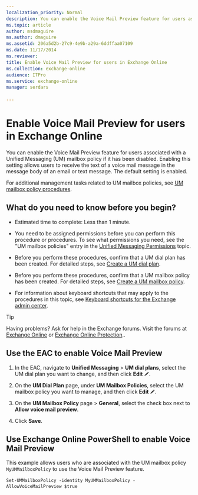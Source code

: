 ```yaml
---
localization_priority: Normal
description: You can enable the Voice Mail Preview feature for users associated with a Unified Messaging (UM) mailbox policy if it has been disabled. Enabling this setting allows users to receive the text of a voice mail message in the message body of an email or text message. The default setting is enabled.
ms.topic: article
author: msdmaguire
ms.author: dmaguire
ms.assetid: 206a5d2b-27c9-4e9b-a29a-6ddffaa07109
ms.date: 11/17/2014
ms.reviewer: 
title: Enable Voice Mail Preview for users in Exchange Online
ms.collection: exchange-online
audience: ITPro
ms.service: exchange-online
manager: serdars

---
```


# Enable Voice Mail Preview for users in Exchange Online

You can enable the Voice Mail Preview feature for users associated with a Unified Messaging (UM) mailbox policy if it has been disabled. Enabling this setting allows users to receive the text of a voice mail message in the message body of an email or text message. The default setting is enabled.

For additional management tasks related to UM mailbox policies, see [UM mailbox policy procedures](../../voice-mail-unified-messaging/set-up-voice-mail/um-mailbox-policy-procedures.md).

## What do you need to know before you begin?

- Estimated time to complete: Less than 1 minute.

- You need to be assigned permissions before you can perform this procedure or procedures. To see what permissions you need, see the "UM mailbox policies" entry in the [Unified Messaging Permissions](https://technet.microsoft.com/library/d326c3bc-8f33-434a-bf02-a83cc26a5498.aspx) topic.

- Before you perform these procedures, confirm that a UM dial plan has been created. For detailed steps, see [Create a UM dial plan](../../voice-mail-unified-messaging/connect-voice-mail-system/create-um-dial-plan.md).

- Before you perform these procedures, confirm that a UM mailbox policy has been created. For detailed steps, see [Create a UM mailbox policy](../../voice-mail-unified-messaging/set-up-voice-mail/create-um-mailbox-policy.md).

- For information about keyboard shortcuts that may apply to the procedures in this topic, see [Keyboard shortcuts for the Exchange admin center](../../accessibility/keyboard-shortcuts-in-admin-center.md).

> [!TIP]
> Having problems? Ask for help in the Exchange forums. Visit the forums at [Exchange Online](https://go.microsoft.com/fwlink/p/?linkId=267542) or [Exchange Online Protection](https://go.microsoft.com/fwlink/p/?linkId=285351)..

## Use the EAC to enable Voice Mail Preview

1. In the EAC, navigate to **Unified Messaging** \> **UM dial plans**, select the UM dial plan you want to change, and then click **Edit** ![Edit icon](../../media/ITPro_EAC_EditIcon.gif).

2. On the **UM Dial Plan** page, under **UM Mailbox Policies**, select the UM mailbox policy you want to manage, and then click **Edit** ![Edit icon](../../media/ITPro_EAC_EditIcon.gif).

3. On the **UM Mailbox Policy** page \> **General**, select the check box next to **Allow voice mail preview**.

4. Click **Save**.

## Use Exchange Online PowerShell to enable Voice Mail Preview

This example allows users who are associated with the UM mailbox policy `MyUMMailboxPolicy` to use the Voice Mail Preview feature.

```
Set-UMMailboxPolicy -identity MyUMMailboxPolicy - AllowVoiceMailPreview $true
```
